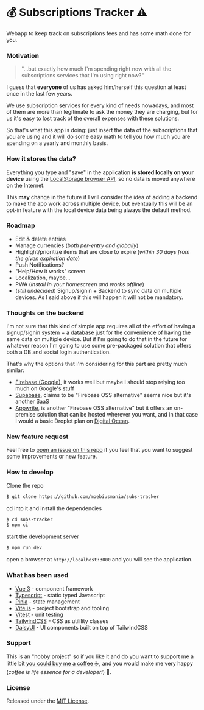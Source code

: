 # 💰 Subscriptions Tracker ⚠️

Webapp to keep track on subscriptions fees and has some math done for you.

### Motivation

> "...but exactly how much I'm spending right now with all the subscriptions services that I'm using right now?"

I guess that **everyone** of us has asked him/herself this question at least once in the last few years.

We use subscription services for every kind of needs nowadays, and most of them are more than legitimate to ask the money they are charging, but for us it's easy to lost track of the overall expenses with these solutions.

So that's what this app is doing: just insert the data of the subscriptions that you are using and it will do some easy math to tell you how much you are spending on a yearly and monthly basis.

### How it stores the data?

Everything you type and "save" in the application **is stored locally on your device** using the [LocalStorage browser API](https://developer.mozilla.org/en-US/docs/Web/API/Window/localStorage), so no data is moved anywhere on the Internet.

This **may** change in the future if I will consider the idea of adding a backend to make the app work across multiple device, but eventually this will be an opt-in feature with the local device data being always the default method.

### Roadmap

- Edit & delete entries
- Manage currencies (_both per-entry and globally_)
- Highlight/prioritize items that are close to expire (_within 30 days from the given expiration date_)
- Push Notifications?
- "Help/How it works" screen
- Localization, maybe...
- PWA (_install in your homescreen and works offline_)
- (_still undecided_) Signup/signin + Backend to sync data on multiple devices. As I said above if this will happen it will not be mandatory.

### Thoughts on the backend

I'm not sure that this kind of simple app requires all of the effort of having a signup/signin system + a database just for the convenience of having the same data on multiple device. But if I'm going to do that in the future for whatever reason I'm going to use some pre-packaged solution that offers both a DB and social login authentication.

That's why the options that I'm considering for this part are pretty much similar:

- [Firebase (Google)](https://firebase.google.com/), it works well but maybe I should stop relying too much on Google's stuff
- [Supabase](https://supabase.com/), claims to be "Firebase OSS alternative" seems nice but it's another SaaS
- [Appwrite](https://appwrite.io/), is another "Firebase OSS alternative" but it offers an on-premise solution that can be hosted wherever you want, and in that case I would a basic Droplet plan on [Digital Ocean](https://www.digitalocean.com/).

### New feature request

Feel free to [open an issue on this repo](https://github.com/moebiusmania/subs-tracker/issues) if you feel that you want to suggest some improvements or new feature.

### How to develop

Clone the repo

```bash
$ git clone https://github.com/moebiusmania/subs-tracker
```

cd into it and install the dependencies

```bash
$ cd subs-tracker
$ npm ci
```

start the development server

```bash
$ npm run dev
```

open a browser at `http://localhost:3000` and you will see the application.

### What has been used

- [Vue 3](https://vuejs.org/) - component framework
- [Typescript](https://www.typescriptlang.org/) - static typed Javascript
- [Pinia](https://pinia.vuejs.org/) - state management
- [Vite.js](https://vitejs.dev/) - project bootstrap and tooling
- [Vitest](https://vitest.dev/) - unit testing
- [TailwindCSS](https://tailwindcss.com/) - CSS as utilility classes
- [DaisyUI](https://daisyui.com/) - UI components built on top of TailwindCSS

### Support

This is an "hobby project" so if you like it and do you want to support me a little bit [you could buy me a coffee ☕](https://www.buymeacoffee.com/moebiusmania), and you would make me very happy (_coffee is life essence for a developer!_) 🥳.

### License

Released under the [MIT License](LICENSE).
